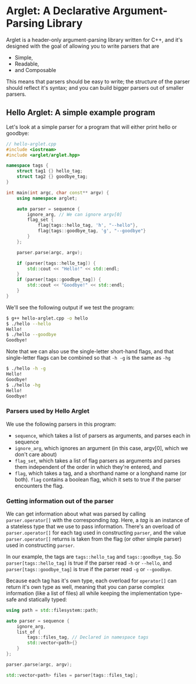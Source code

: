 # Arglet: A Declarative Argument-Parsing Library
Arglet is a header-only argument-parsing library written for C++, and it's designed with the goal of allowing you to write parsers that are 
- Simple,
- Readable,
- and Composable

This means that parsers should be easy to write; the structure of the parser should reflect it's syntax; and you can build bigger parsers out of smaller parsers.
## Hello Arglet: A simple example program
Let's look at a simple parser for a program that will either print hello or goodbye:
```cpp
// hello-arglet.cpp
#include <iostream>
#include <arglet/arglet.hpp>

namespace tags {
    struct tag1 {} hello_tag;
    struct tag2 {} goodbye_tag;
}

int main(int argc, char const** argv) {
    using namespace arglet;

    auto parser = sequence {
        ignore_arg, // We can ignore argv[0]
        flag_set {
            flag{tags::hello_tag, 'h', "--hello"},
            flag{tags::goodbye_tag, 'g', "--goodbye"}
        }
    };

    parser.parse(argc, argv);

    if (parser[tags::hello_tag]) {
        std::cout << "Hello!" << std::endl;
    }
    if (parser[tags::goodbye_tag]) {
        std::cout << "Goodbye!" << std::endl;
    }
}
```
We'll see the following output if we test the program:
```bash
$ g++ hello-arglet.cpp -o hello
$ ./hello --hello
Hello!
$ ./hello --goodbye
Goodbye!
```
Note that we can also use the single-letter short-hand flags, and that single-letter flags can be combined so that `-h -g` is the same as `-hg`
```bash
$ ./hello -h -g
Hello!
Goodbye!
$ ./hello -hg
Hello!
Goodbye!
```
### Parsers used by Hello Arglet
We use the following parsers in this program:
- `sequence`, which takes a list of parsers as arguments, and parses each in sequence
- `ignore_arg`, which ignores an argument (in this case, argv[0], which we don't care about)
- `flag_set`, which takes a list of flag parsers as arguments and parses them independent of the order in which they're entered, and
- `flag`, which takes a tag, and a shorthand name or a longhand name (or both). `flag` contains a boolean flag, which it sets to true if the parser encounters the flag.
### Getting information out of the parser
We can get information about what was parsed by calling `parser.operator[]` with the corresponding *tag*. Here, a *tag* is an instance of a stateless type that we use to pass information. There's an overload of `parser.operator[]` for each tag used in constructing `parser`, and the value `parser.operator[]` returns is taken from the flag (or other simple parser) used in constructing `parser`. 

In our example, the tags are `tags::hello_tag` and `tags::goodbye_tag`.  So `parser[tags::hello_tag]` is true if the parser read `-h` or `--hello`, and `parser[tags::goodbye_tag]` is true if the parser read `-g` or `--goodbye`.

Because each tag has it's own type, each overload for `operator[]` can return it's own type as well, meaning that you can parse complex information (like a list of files) all while keeping the implementation type-safe and statically typed:
```cpp
using path = std::filesystem::path;

auto parser = sequence {
    ignore_arg,
    list_of {
        tags::files_tag, // Declared in namespace tags
        std::vector<path>{}
    }
};

parser.parse(argc, argv);

std::vector<path> files = parser[tags::files_tag];
``` 
